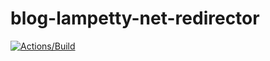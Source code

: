 # blog-lampetty-net-redirector

[![Actions/Build](https://github.com/oinume/blog-lampetty-net-redirector/workflows/ci/badge.svg)](https://github.com/oinume/blog-lampetty-net-redirector/actions?query=workflow%3Aci+branch%3Amaster)